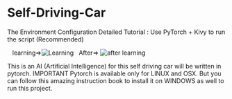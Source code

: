 # Self-Driving-Car
The Environment Configuration Detailed Tutorial : Use PyTorch + Kivy to run the script (Recommended)

&nbsp;&nbsp;&nbsp;learning=>![Learning](https://user-images.githubusercontent.com/22739177/32823936-c279686a-c993-11e7-906e-ea3e7830e275.gif)&nbsp;&nbsp;&nbsp;After=>
![after learning](https://user-images.githubusercontent.com/22739177/32823937-c2950e80-c993-11e7-9358-89e50cdaae8f.gif)

This is an AI (Artificial Intelligence) for this self driving car will be written in pytorch.
IMPORTANT
Pytorch is available only for LINUX and OSX. But you can follow this amazing instruction book to install it on WINDOWS as well to run this project.

